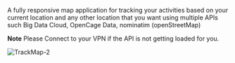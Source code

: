 A fully responsive map application for tracking your activities based on your current location and any other location that you want using multiple APIs such Big Data Cloud, OpenCage Data, nominatim (openStreetMap)

**Note**
Please Connect to your VPN if the API is not getting loaded for you.

![TrackMap-2](https://github.com/user-attachments/assets/bda9014a-0c8e-4931-bbcc-1f08974a3c78)

